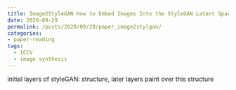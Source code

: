 ```yaml
---
title: Image2StyleGAN How to Embed Images Into the StyleGAN Latent Space
date: 2020-09-29
permalink: /posts/2020/09/29/paper_image2stylgan/
categories:
- paper-reading
tags:
  - ICCV
  - image synthesis
---
```


initial layers of styleGAN: structure, later layers paint over this structure